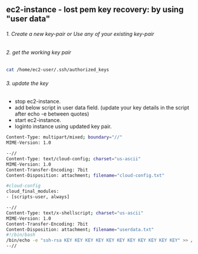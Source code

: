 ## ec2-instance - lost pem key recovery: by using "user data"

###### 1. Create a new key-pair or Use any of your existing key-pair
###### 2. get the working key pair

```sh
cat /home/ec2-user/.ssh/authorized_keys
```
###### 3. update the key
- stop ec2-instance.
- add below script in user data field.
(update your key details in the script after echo -e between quotes)
- start ec2-instance.
- loginto instance using updated key pair.

```sh 
Content-Type: multipart/mixed; boundary="//"
MIME-Version: 1.0

--//
Content-Type: text/cloud-config; charset="us-ascii"
MIME-Version: 1.0
Content-Transfer-Encoding: 7bit
Content-Disposition: attachment; filename="cloud-config.txt"

#cloud-config
cloud_final_modules:
- [scripts-user, always]

--//
Content-Type: text/x-shellscript; charset="us-ascii"
MIME-Version: 1.0
Content-Transfer-Encoding: 7bit
Content-Disposition: attachment; filename="userdata.txt"
#!/bin/bash
/bin/echo -e "ssh-rsa KEY KEY KEY KEY KEY KEY KEY KEY KEY KEY KEY" >> /home/ec2-user/.ssh/authorized_keys
--//
```